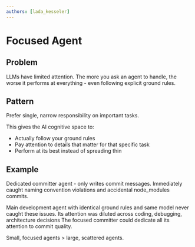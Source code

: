 ```yaml
---
authors: [lada_kesseler]
---
```


# Focused Agent

## Problem
LLMs have limited attention. The more you ask an agent to handle, the worse it performs at everything - even following explicit ground rules.

## Pattern
Prefer single, narrow responsibility on important tasks.

This gives the AI cognitive space to:
- Actually follow your ground rules
- Pay attention to details that matter for that specific task
- Perform at its best instead of spreading thin

## Example
Dedicated committer agent - only writes commit messages. Immediately caught naming convention violations and accidental node_modules commits.

Main development agent with identical ground rules and same model never caught these issues. Its attention was diluted across coding, debugging, architecture decisions The focused committer could dedicate all its attention to commit quality.

Small, focused agents > large, scattered agents.